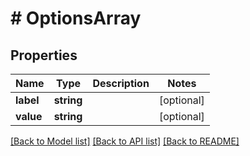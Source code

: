 # # OptionsArray

## Properties

Name | Type | Description | Notes
------------ | ------------- | ------------- | -------------
**label** | **string** |  | [optional]
**value** | **string** |  | [optional]

[[Back to Model list]](../../README.md#models) [[Back to API list]](../../README.md#endpoints) [[Back to README]](../../README.md)

